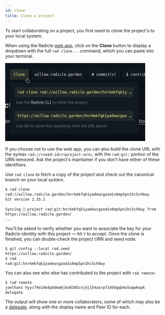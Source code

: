 ```yaml
---
id: clone
title: Clone a project
---
```


To start collaborating on a project, you first need to clone the project's to your local system.

When using the Radicle [web app](view-share.md), click on the **Clone** button to display a dropdown with the full
`rad clone...` command, which you can paste into your terminal.

![Finding the clone command via the web app](/img/web-interface_clone.png)

If you choose not to use the web app, you can also build the clone URL with the syntax
`rad://<seed-id>/<project-urn>`, with the `rad:git:` portion of the URN removed. Ask the project's maintainer if you
don't have either of these identifiers.

Use `rad clone` to fetch a copy of the project and check out the canonical branch on your local system.

```
$ rad clone rad://willow.radicle.garden/hnrkmkfqk1yadewcgasm1s6mp5pn1hc5ch6wy
Git version 2.35.1

Syncing 🌱 project rad:git:hnrkmkfqk1yadewcgasm1s6mp5pn1hc5ch6wy from https://willow.radicle.garden/
...
```

You'll be asked to verify whether you want to associate the key for your Radicle identity with this project — hit `Y` to
accept. Once the clone is finished, you can double-check the project URN and seed node.

```
$ git config --local rad.seed
https://willow.radicle.garden/
$ rad .
rad:git:hnrkmkfqk1yadewcgasm1s6mp5pn1hc5ch6wy
```

You can also see who else has contributed to the project with `rad remote`:

```
$ rad remote
joelhans hyyc74e14b4pddma6jko8385cnjdj154aorp71456gqb4o5uqwkwpk delegate
```

The output will show one or more collaborators, some of which may also be a
[delegate](understanding-radicle/glossary.md#delegate), along with the display name and Peer ID for each.
